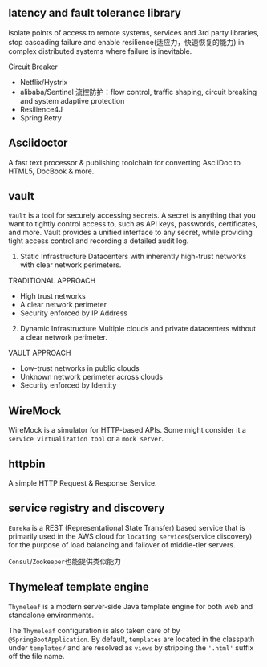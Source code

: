 ## latency and fault tolerance library
isolate points of access to remote systems, services and 3rd party libraries, stop cascading failure and enable resilience(适应力，快速恢复的能力) in complex distributed systems where failure is inevitable.

Circuit Breaker

- Netflix/Hystrix
- alibaba/Sentinel 流控防护：flow control, traffic shaping, circuit breaking and system adaptive protection
- Resilience4J
- Spring Retry

## Asciidoctor
A fast text processor & publishing toolchain for converting AsciiDoc to HTML5, DocBook & more.

## vault
`Vault` is a tool for securely accessing secrets. A secret is anything that you want to tightly control access to, such as API keys, passwords, certificates, and more. Vault provides a unified interface to any secret, while providing tight access control and recording a detailed audit log.

1. Static Infrastructure
Datacenters with inherently high-trust networks with clear network perimeters.

TRADITIONAL APPROACH
- High trust networks
- A clear network perimeter
- Security enforced by IP Address

2. Dynamic Infrastructure
Multiple clouds and private datacenters without a clear network perimeter.

VAULT APPROACH
- Low-trust networks in public clouds
- Unknown network perimeter across clouds
- Security enforced by Identity

## WireMock
WireMock is a simulator for HTTP-based APIs. Some might consider it a `service virtualization tool` or a `mock server`.

## httpbin
A simple HTTP Request & Response Service.

## service registry and discovery
`Eureka` is a REST (Representational State Transfer) based service that is primarily used in the AWS cloud for `locating services`(service discovery) for the purpose of load balancing and failover of middle-tier servers.

`Consul`/`Zookeeper`也能提供类似能力

## Thymeleaf template engine
`Thymeleaf` is a modern server-side Java template engine for both web and standalone environments.

The `Thymeleaf` configuration is also taken care of by `@SpringBootApplication`. By default, `templates` are located in the classpath under `templates/` and are resolved as `views` by stripping the `'.html'` suffix off the file name.

